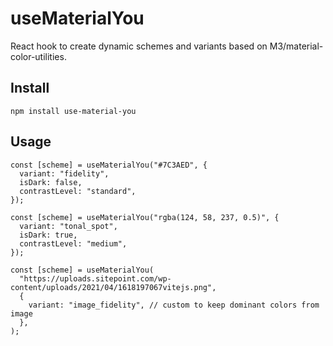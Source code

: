 # useMaterialYou

React hook to create dynamic schemes and variants based on M3/material-color-utilities.

## Install

```
npm install use-material-you
```

## Usage

```tsx
const [scheme] = useMaterialYou("#7C3AED", {
  variant: "fidelity",
  isDark: false,
  contrastLevel: "standard",
});

const [scheme] = useMaterialYou("rgba(124, 58, 237, 0.5)", {
  variant: "tonal_spot",
  isDark: true,
  contrastLevel: "medium",
});

const [scheme] = useMaterialYou(
  "https://uploads.sitepoint.com/wp-content/uploads/2021/04/1618197067vitejs.png",
  {
    variant: "image_fidelity", // custom to keep dominant colors from image
  },
);
```
